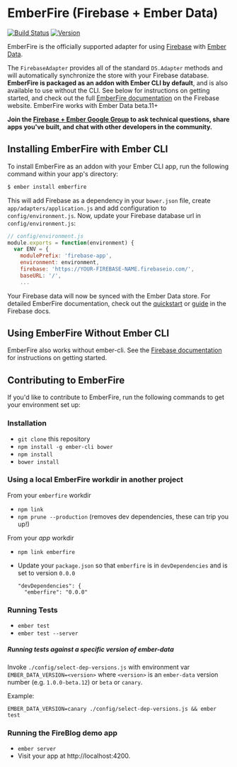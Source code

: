 # EmberFire (Firebase + Ember Data)

[![Build Status](https://travis-ci.org/firebase/emberfire.svg?branch=master)](https://travis-ci.org/firebase/emberfire)
[![Version](https://badge.fury.io/gh/firebase%2Femberfire.svg)](http://badge.fury.io/gh/firebase%2Femberfire)

EmberFire is the officially supported adapter for using
[Firebase](http://www.firebase.com/?utm_medium=web&utm_source=emberfire) with
[Ember Data](https://github.com/emberjs/data).

The `FirebaseAdapter` provides all of the standard `DS.Adapter` methods and will automatically synchronize the store with your Firebase database. **EmberFire is packaged as an addon with Ember CLI by default**, and is also available to use without the CLI. See below for instructions on getting started, and check out the full [EmberFire documentation](https://firebase.com/docs/web/libraries/ember/) on the Firebase website. EmberFire works with Ember Data beta.11+

**Join the [Firebase + Ember Google Group](https://groups.google.com/forum/#!forum/firebase-ember)
to ask technical questions, share apps you've built, and chat with other developers in the community.**


## Installing EmberFire with Ember CLI

To install EmberFire as an addon with your Ember CLI app, run the following command within your app's directory:

```bash
$ ember install emberfire
```

This will add Firebase as a dependency in your `bower.json` file, create `app/adapters/application.js` and add configuration to `config/environment.js`. Now, update your Firebase database url in `config/environment.js`:

```js
// config/environment.js
module.exports = function(environment) {
  var ENV = {
    modulePrefix: 'firebase-app',
    environment: environment,
    firebase: 'https://YOUR-FIREBASE-NAME.firebaseio.com/',
    baseURL: '/',
    ...
```

Your Firebase data will now be synced with the Ember Data store. For detailed EmberFire documentation, check out the [quickstart](https://firebase.com/docs/web/libraries/ember/quickstart.html) or [guide](https://firebase.com/docs/web/libraries/ember/guide.html) in the Firebase docs.

## Using EmberFire Without Ember CLI

EmberFire also works without ember-cli. See the [Firebase documentation](https://firebase.com/docs/web/libraries/ember/guide.html#section-without-ember-cli) for instructions on getting started.

## Contributing to EmberFire

If you'd like to contribute to EmberFire, run the following commands to get your environment set up:

### Installation

* `git clone` this repository
* `npm install -g ember-cli bower`
* `npm install`
* `bower install`

### Using a local EmberFire workdir in another project

From your `emberfire` workdir

* `npm link`
* `npm prune --production` (removes dev dependencies, these can trip you up!)

From your *app* workdir

* `npm link emberfire`
* Update your `package.json` so that `emberfire` is in `devDependencies` and is set to version `0.0.0`

  ```
  "devDependencies": {
    "emberfire": "0.0.0"
  ```

### Running Tests

* `ember test`
* `ember test --server`

##### Running tests against a specific version of ember-data

Invoke `./config/select-dep-versions.js` with environment var `EMBER_DATA_VERSION=<version>` where `<version>` is an `ember-data` version number (e.g. `1.0.0-beta.12`) or `beta` or `canary`.

Example:

```
EMBER_DATA_VERSION=canary ./config/select-dep-versions.js && ember test
```

### Running the FireBlog demo app

* `ember server`
* Visit your app at http://localhost:4200.
